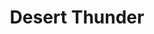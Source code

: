 ---
title: 'Desert Thunder'
url: 'https://desertthunder.dev'
tags: ['blog', 'software engineer', 'productivity', 'mental health']
updatesFeed: 'https://desertthunder.dev/feed.xml'
nsfw: false
rss: true
---